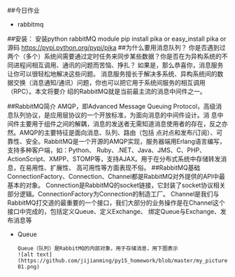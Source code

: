 ##今日作业
+   rabbitmq


##安装：
    安装python rabbitMQ module 
    pip install pika
    or
    easy_install pika
    or
    源码
    https://pypi.python.org/pypi/pika
##为什么要用消息队列？
    你是否遇到过两个（多个）系统间需要通过定时任务来同步某些数据？你是否在为异构系统的不同进程间相互调用、通讯的问题而苦恼、挣扎？
    如果是，那么恭喜你，消息服务让你可以很轻松地解决这些问题。
    消息服务擅长于解决多系统、异构系统间的数据交换（消息通知/通讯）问题，你也可以把它用于系统间服务的相互调用（RPC）。本文将要介
    绍的RabbitMQ就是当前最主流的消息中间件之一。
    
##RabbitMQ简介
    AMQP，即Advanced Message Queuing Protocol，高级消息队列协议，是应用层协议的一个开放标准，为面向消息的中间件设计。消
    息中间件主要用于组件之间的解耦，消息的发送者无需知道消息使用者的存在，反之亦然。AMQP的主要特征是面向消息、队列、路由（包括
    点对点和发布/订阅）、可靠性、安全。RabbitMQ是一个开源的AMQP实现，服务器端用Erlang语言编写，支持多种客户端，如：Python、
    Ruby、.NET、Java、JMS、C、PHP、ActionScript、XMPP、STOMP等，支持AJAX。用于在分布式系统中存储转发消息，在易用性、扩展性、
    高可用性等方面表现不俗。
##RabbitMQ基础
    ConnectionFactory、Connection、Channel都是RabbitMQ对外提供的API中最基本的对象。
    Connection是RabbitMQ的socket链接，它封装了socket协议相关部分逻辑。ConnectionFactory为Connection的制造工厂。
    Channel是我们与RabbitMQ打交道的最重要的一个接口，我们大部分的业务操作是在Channel这个接口中完成的，包括定义Queue、定义Exchange、
    绑定Queue与Exchange、发布消息等   
    
+   Queue
                
        Queue（队列）是RabbitMQ的内部对象，用于存储消息，用下图表示
        ![alt text](https://github.com/jijianming/py15_homework/blob/master/my_pictures/day12-01.png)